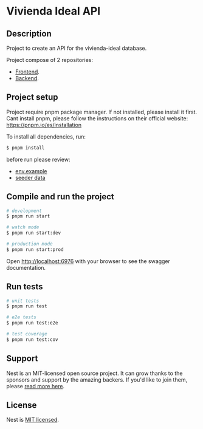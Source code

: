 # Vivienda Ideal API

## Description

Project to create an API for the vivienda-ideal database.

Project compose of 2 repositories:

- [Frontend](https://github.com/Maur025/front-vivienda-ideal-project-db).
- [Backend](https://github.com/Maur025/back-vivienda-ideal-project-db).

## Project setup

Project require pnpm package manager. If not installed, please install it first.
Cant install pnpm, please follow the instructions on their official website: https://pnpm.io/es/installation

To install all dependencies, run:

```bash
$ pnpm install
```

before run please review:

- [env.example](.env.example)
- [seeder data](seeder/vivienda-seeder.sql)

## Compile and run the project

```bash
# development
$ pnpm run start

# watch mode
$ pnpm run start:dev

# production mode
$ pnpm run start:prod
```

Open [http://localhost:6976](http://localhost:6976) with your browser to see the swagger documentation.

## Run tests

```bash
# unit tests
$ pnpm run test

# e2e tests
$ pnpm run test:e2e

# test coverage
$ pnpm run test:cov
```

## Support

Nest is an MIT-licensed open source project. It can grow thanks to the sponsors and support by the amazing backers. If you'd like to join them, please [read more here](https://docs.nestjs.com/support).

## License

Nest is [MIT licensed](https://github.com/nestjs/nest/blob/master/LICENSE).
